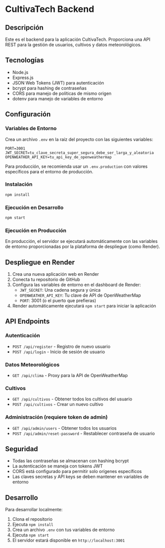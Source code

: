 # CultivaTech Backend

## Descripción
Este es el backend para la aplicación CultivaTech. Proporciona una API REST para la gestión de usuarios, cultivos y datos meteorológicos.

## Tecnologías
- Node.js
- Express.js
- JSON Web Tokens (JWT) para autenticación
- bcrypt para hashing de contraseñas
- CORS para manejo de políticas de mismo origen
- dotenv para manejo de variables de entorno

## Configuración

### Variables de Entorno
Crea un archivo `.env` en la raíz del proyecto con las siguientes variables:

```
PORT=3001
JWT_SECRET=tu_clave_secreta_super_segura_debe_ser_larga_y_aleatoria
OPENWEATHER_API_KEY=tu_api_key_de_openweathermap
```

Para producción, se recomienda usar un `.env.production` con valores específicos para el entorno de producción.

### Instalación
```bash
npm install
```

### Ejecución en Desarrollo
```bash
npm start
```

### Ejecución en Producción
En producción, el servidor se ejecutará automáticamente con las variables de entorno proporcionadas por la plataforma de despliegue (como Render).

## Despliegue en Render

1. Crea una nueva aplicación web en Render
2. Conecta tu repositorio de GitHub
3. Configura las variables de entorno en el dashboard de Render:
   - `JWT_SECRET`: Una cadena segura y única
   - `OPENWEATHER_API_KEY`: Tu clave de API de OpenWeatherMap
   - `PORT`: 3001 (o el puerto que prefieras)
4. Render automáticamente ejecutará `npm start` para iniciar la aplicación

## API Endpoints

### Autenticación
- `POST /api/register` - Registro de nuevo usuario
- `POST /api/login` - Inicio de sesión de usuario

### Datos Meteorológicos
- `GET /api/clima` - Proxy para la API de OpenWeatherMap

### Cultivos
- `GET /api/cultivos` - Obtener todos los cultivos del usuario
- `POST /api/cultivos` - Crear un nuevo cultivo

### Administración (requiere token de admin)
- `GET /api/admin/users` - Obtener todos los usuarios
- `POST /api/admin/reset-password` - Restablecer contraseña de usuario

## Seguridad
- Todas las contraseñas se almacenan con hashing bcrypt
- La autenticación se maneja con tokens JWT
- CORS está configurado para permitir solo orígenes específicos
- Las claves secretas y API keys se deben mantener en variables de entorno

## Desarrollo
Para desarrollar localmente:
1. Clona el repositorio
2. Ejecuta `npm install`
3. Crea un archivo `.env` con tus variables de entorno
4. Ejecuta `npm start`
5. El servidor estará disponible en `http://localhost:3001`